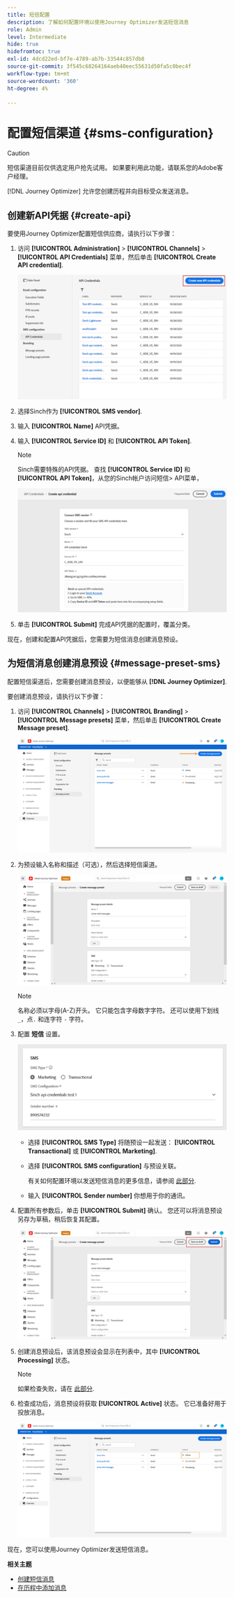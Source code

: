 ```yaml
---
title: 短信配置
description: 了解如何配置环境以使用Journey Optimizer发送短信消息
role: Admin
level: Intermediate
hide: true
hidefromtoc: true
exl-id: 4dcd22ed-bf7e-4789-ab7b-33544c857db8
source-git-commit: 3f545c68264164aeb40eec55631d50fa5c0bec4f
workflow-type: tm+mt
source-wordcount: '360'
ht-degree: 4%

---
```


# 配置短信渠道 {#sms-configuration}

>[!CAUTION]
>
> 短信渠道目前仅供选定用户抢先试用。 如果要利用此功能，请联系您的Adobe客户经理。

[!DNL Journey Optimizer] 允许您创建历程并向目标受众发送消息。

## 创建新API凭据 {#create-api}

要使用Journey Optimizer配置短信供应商，请执行以下步骤：

1. 访问 **[!UICONTROL Administration]** > **[!UICONTROL Channels]** > **[!UICONTROL API Credentials]** 菜单，然后单击 **[!UICONTROL Create API credential]**.

   ![](../assets/sms_4.png)

1. 选择Sinch作为 **[!UICONTROL SMS vendor]**.

1. 输入 **[!UICONTROL Name]** API凭据。

1. 输入 **[!UICONTROL Service ID]** 和 **[!UICONTROL API Token]**.

   >[!NOTE]
   >
   > Sinch需要特殊的API凭据。 查找 **[!UICONTROL Service ID]** 和 **[!UICONTROL API Token]**，从您的Sinch帐户访问短信> API菜单，

   ![](../assets/sms_5.png)

1. 单击 **[!UICONTROL Submit]** 完成API凭据的配置时，覆盖分类。

现在，创建和配置API凭据后，您需要为短信消息创建消息预设。

## 为短信消息创建消息预设 {#message-preset-sms}

配置短信渠道后，您需要创建消息预设，以便能够从 **[!DNL Journey Optimizer]**.

要创建消息预设，请执行以下步骤：

1. 访问 **[!UICONTROL Channels]** > **[!UICONTROL Branding]** > **[!UICONTROL Message presets]** 菜单，然后单击 **[!UICONTROL Create Message preset]**.

   ![](../assets/preset-create.png)

1. 为预设输入名称和描述（可选），然后选择短信渠道。

   ![](../assets/sms_preset.png)

   >[!NOTE]
   >
   > 名称必须以字母(A-Z)开头。 它只能包含字母数字字符。 还可以使用下划线 `_`，点`.` 和连字符 `-` 字符。

1. 配置 **短信** 设置。

   ![](../assets/preset-sms.png)

   * 选择 **[!UICONTROL SMS Type]** 将随预设一起发送： **[!UICONTROL Transactional]** 或 **[!UICONTROL Marketing]**.

   * 选择 **[!UICONTROL SMS configuration]** 与预设关联。

      有关如何配置环境以发送短信消息的更多信息，请参阅 [此部分](sms-configuration.md).

   * 输入 **[!UICONTROL Sender number]** 你&#x200B;想用于你的通讯。

1. 配置所有参数后，单击 **[!UICONTROL Submit]** 确认。 您还可以将消息预设另存为草稿，稍后恢复其配置。

   ![](../assets/sms_preset_2.png)

1. 创建消息预设后，该消息预设会显示在列表中，其中 **[!UICONTROL Processing]** 状态。

   >[!NOTE]
   >
   >如果检查失败，请在 [此部分](#monitor-message-presets).

1. 检查成功后，消息预设将获取 **[!UICONTROL Active]** 状态。 它已准备好用于投放消息。

   ![](../assets/preset-active.png)

现在，您可以使用Journey Optimizer发送短信消息。

**相关主题**

* [创建短信消息](../create-sms.md)
* [在历程中添加消息](../building-journeys/journeys-message.md)
